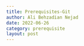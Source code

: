 ```yaml
---
title: Prerequisites-Git
author: Ali Behzadian Nejad
date: 2022-06-26
category: prerequisite
layout: post
---
```

